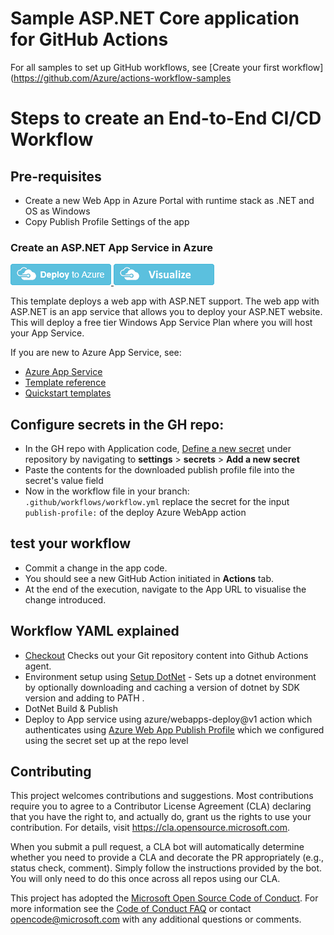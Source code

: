# Sample ASP.NET Core application for GitHub Actions

For all samples to set up GitHub workflows, see [Create your first workflow](https://github.com/Azure/actions-workflow-samples

# Steps to create an End-to-End CI/CD Workflow

## Pre-requisites
* Create a new Web App in Azure Portal with runtime stack as .NET and OS as Windows
* Copy Publish Profile Settings of the app

### Create an ASP.NET App Service in Azure

<a href="https://portal.azure.com/#create/Microsoft.Template/uri/https%3A%2F%2Fraw.githubusercontent.com%2FAzure%2Fazure-quickstart-templates%2Fmaster%2F101-webapp-windows-ASPNET%2Fazuredeploy.json" target="_blank">
    <img src="https://raw.githubusercontent.com/Azure/azure-quickstart-templates/master/1-CONTRIBUTION-GUIDE/images/deploytoazure.png"/>
</a>
<a href="http://armviz.io/#/?load=https%3A%2F%2Fraw.githubusercontent.com%2FAzure%2Fazure-quickstart-templates%2Fmaster%2F101-webapp-windows-ASPNET%2Fazuredeploy.json" target="_blank">
    <img src="https://raw.githubusercontent.com/Azure/azure-quickstart-templates/master/1-CONTRIBUTION-GUIDE/images/visualizebutton.png"/>
</a>

This template deploys a web app with ASP.NET support. The web app with ASP.NET is an app service that allows you to deploy your ASP.NET website. This will deploy a free tier Windows App Service Plan where you will host your App Service.

If you are new to Azure App Service, see:

- [Azure App Service](https://azure.microsoft.com/services/app-service/web/)
- [Template reference](https://docs.microsoft.com/azure/templates/microsoft.web/allversions)
- [Quickstart templates](https://azure.microsoft.com/resources/templates/?resourceType=Microsoft.Compute&pageNumber=1&sort=Popular&term=web+apps)

## Configure secrets in the GH repo:
* In the GH repo with Application code, [Define a new secret](https://github.com/Azure/actions-workflow-samples/blob/master/assets/create-secrets-for-GitHub-workflows.md) under repository by navigating to **settings** > **secrets** > **Add a new secret** 
* Paste the contents for the downloaded publish profile file into the secret's value field
* Now in the workflow file in your branch: `.github/workflows/workflow.yml` replace the secret for the input `publish-profile:` of the deploy Azure WebApp action

## test your workflow
* Commit a change in the app code. 
* You should see a new GitHub Action initiated in **Actions** tab.
* At the end of the execution, navigate to the App URL to visualise the change introduced.

## Workflow YAML explained

* [Checkout](https://github.com/actions/checkout) Checks out your Git repository content into Github Actions agent.
* Environment setup using [Setup DotNet](https://github.com/actions/setup-dotnet) - Sets up a dotnet environment by optionally downloading and caching a version of dotnet by SDK version and adding to PATH .
* DotNet Build & Publish
* Deploy to App service using azure/webapps-deploy@v1 action which authenticates using [Azure Web App Publish Profile](https://github.com/projectkudu/kudu/wiki/Deployment-credentials#site-credentials-aka-publish-profile-credentials)
which we configured using the secret set up at the repo level

## Contributing

This project welcomes contributions and suggestions.  Most contributions require you to agree to a
Contributor License Agreement (CLA) declaring that you have the right to, and actually do, grant us
the rights to use your contribution. For details, visit https://cla.opensource.microsoft.com.

When you submit a pull request, a CLA bot will automatically determine whether you need to provide
a CLA and decorate the PR appropriately (e.g., status check, comment). Simply follow the instructions
provided by the bot. You will only need to do this once across all repos using our CLA.

This project has adopted the [Microsoft Open Source Code of Conduct](https://opensource.microsoft.com/codeofconduct/).
For more information see the [Code of Conduct FAQ](https://opensource.microsoft.com/codeofconduct/faq/) or
contact [opencode@microsoft.com](mailto:opencode@microsoft.com) with any additional questions or comments.
